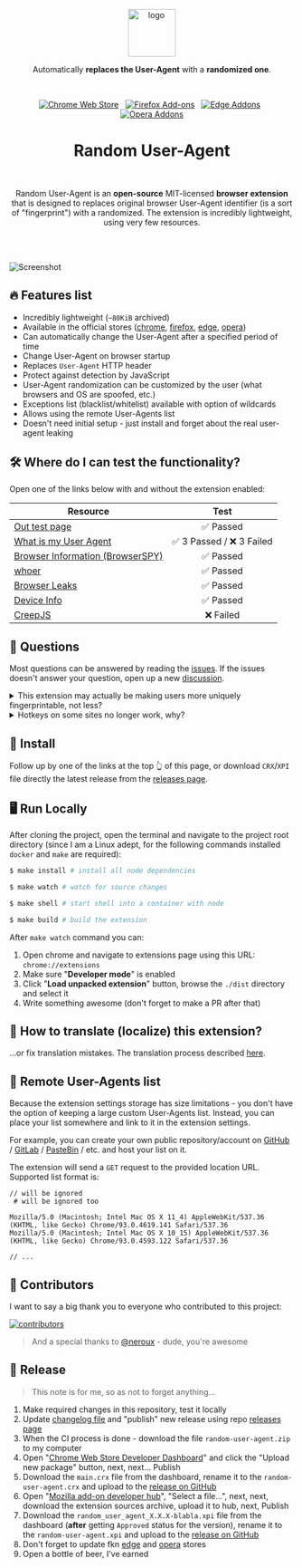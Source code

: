 <p align="center"><img width="84" alt="logo" src="https://hsto.org/webt/zh/yz/3t/zhyz3t3knfyukt8pfnshd_xehrm.png"></p>
<p align="center">Automatically <strong>replaces the User-Agent</strong> with a <strong>randomized one</strong>.</p>
<br/>
<p align="center">
  <a href="https://chrome.google.com/webstore/detail/random-hide-user-agent/einpaelgookohagofgnnkcfjbkkgepnp/"><img alt="Chrome Web Store" src="https://img.shields.io/chrome-web-store/v/einpaelgookohagofgnnkcfjbkkgepnp.svg?style=for-the-badge&cacheSeconds=120&logo=google-chrome&label=google%20chrome&logoColor=white"></a> &nbsp; <a href="https://addons.mozilla.org/firefox/addon/random_user_agent/"><img alt="Firefox Add-ons" src="https://img.shields.io/amo/v/random_user_agent.svg?style=for-the-badge&cacheSeconds=120&logo=firefox-browser&label=firefox&logoColor=white"></a> &nbsp; <a href="https://microsoftedge.microsoft.com/addons/detail/random-useragent/addfjgllfhpnacoahmmcafmaacjloded"><img alt="Edge Addons" src="https://img.shields.io/badge/Edge-555555.svg?&style=for-the-badge&logo=microsoft-edge&logoColor=white"></a> &nbsp; <a href="https://addons.opera.com/en/extensions/details/random-user-agent/"><img alt="Opera Addons" src="https://img.shields.io/badge/Opera-555555.svg?&style=for-the-badge&logo=opera&logoColor=white"></a>
</p>
<h1 align="center">Random User-Agent</h1>
<br/>
<p align="center">Random User-Agent is an <strong>open-source</strong> MIT-licensed <strong>browser extension</strong> that is designed to replaces original browser User-Agent identifier (is a sort of "fingerprint") with a randomized. The extension is incredibly lightweight, using very few resources.</p>
<br/>
<br/>

![Screenshot](https://hsto.org/webt/cl/cz/iv/clczivrmvn47ryadjvtyb13qqom.jpeg)

## 🔥 Features list

- Incredibly lightweight (`~80KiB` archived)
- Available in the official stores ([chrome][link-chrome-store], [firefox][link-ff-store], [edge][link-edge-store], [opera][link-opera-store])
- Can automatically change the User-Agent after a specified period of time
- Change User-Agent on browser startup
- Replaces `User-Agent` HTTP header
- Protect against detection by JavaScript
- User-Agent randomization can be customized by the user (what browsers and OS are spoofed, etc.)
- Exceptions list (blacklist/whitelist) available with option of wildcards
- Allows using the remote User-Agents list
- Doesn't need initial setup - just install and forget about the real user-agent leaking

## 🛠 Where do I can test the functionality?

Open one of the links below with and without the extension enabled:

| Resource                                            |          Test           |
|-----------------------------------------------------|:-----------------------:|
| [Out test page][test-rua]                           |        ✅ Passed         |
| [What is my User Agent][test-webbrowsertools]       | ✅ 3 Passed / ❌ 3 Failed |
| [Browser Information (BrowserSPY)][test-browserspy] |        ✅ Passed         |
| [whoer][test-whoer]                                 |        ✅ Passed         |
| [Browser Leaks][test-browserleaks]                  |        ✅ Passed         |
| [Device Info][test-deviceinfo]                      |        ✅ Passed         |
| [CreepJS][test-creepjs]                             |        ❌ Failed         |

[test-rua]:https://tarampampam.github.io/random-user-agent/
[test-webbrowsertools]:https://webbrowsertools.com/useragent/
[test-browserspy]:http://browserspy.dk/browser.php
[test-whoer]:https://whoer.net/
[test-browserleaks]:https://browserleaks.com/javascript
[test-deviceinfo]:https://www.deviceinfo.me/
[test-creepjs]:https://abrahamjuliot.github.io/creepjs/

## 👀 Questions

Most questions can be answered by reading the [issues][issues]. If the issues doesn't answer your question, open up a
new [discussion][discussions].

<details>
  <summary>This extension may actually be making users more uniquely fingerprintable, not less?</summary>

Faking your user agent might make you _more_ fingerprintable, not less. There are ways other than `User-Agent` sniffing
to determine what browser you're using, so malicious sites could learn what browser you're _really_ using through other
means and then combine that with your randomly changing `User-Agent` to pretty effectively track you. For background,
see [this GitHub issue](https://github.com/tarampampam/random-user-agent/issues/47).
</details>

<details>
  <summary>Hotkeys on some sites no longer work, why?</summary>

This may occur because your User-Agent simulates MacOS - in this case, some websites make an attempt to handle `⌘ cmd`
key instead of the `ctrl`. For fixing this issue just disable MacOS User-Agent in the extension generator settings.
</details>

## 🧩 Install

Follow up by one of the links at the top 👆 of this page, or download `CRX`/`XPI` file directly the latest release from the
[releases page][releases].

## 🖥️ Run Locally

After cloning the project, open the terminal and navigate to the project root directory (since I am a Linux adept, for
the following commands installed `docker` and `make` are required):

```bash
$ make install # install all node dependencies

$ make watch # watch for source changes

$ make shell # start shell into a container with node

$ make build # build the extension
```

After `make watch` command you can:

1. Open chrome and navigate to extensions page using this URL: `chrome://extensions`
2. Make sure "**Developer mode**" is enabled
3. Click "**Load unpacked extension**" button, browse the `./dist` directory and select it
4. Write something awesome (don't forget to make a PR after that)

## 📜 How to translate (localize) this extension?

...or fix translation mistakes. The translation process described [here](public/_locales).

## 📡 Remote User-Agents list

Because the extension settings storage has size limitations - you don't have the option of keeping a large custom
User-Agents list. Instead, you can place your list somewhere and link to it in the extension settings.

For example, you can create your own public repository/account on [GitHub](https://github.com/) /
[GitLab](https://gitlab.com/) / [PasteBin](https://pastebin.com/) / etc. and host your list on it.

The extension will send a `GET` request to the provided location URL. Supported list format is:

```text
// will be ignored
 # will be ignored too

Mozilla/5.0 (Macintosh; Intel Mac OS X 11_4) AppleWebKit/537.36 (KHTML, like Gecko) Chrome/93.0.4619.141 Safari/537.36
Mozilla/5.0 (Macintosh; Intel Mac OS X 10_15) AppleWebKit/537.36 (KHTML, like Gecko) Chrome/93.0.4593.122 Safari/537.36

// ...
```

## 🦾 Contributors

I want to say a big thank you to everyone who contributed to this project:

[![contributors](https://contrib.rocks/image?repo=tarampampam/random-user-agent)][contributors]

> And a special thanks to [@neroux](https://github.com/neroux) - dude, you're awesome

## 🚀 Release

> This note is for me, so as not to forget anything...

1. Make required changes in this repository, test it locally
2. Update [changelog file](CHANGELOG.md) and "publish" new release using repo [releases page][releases]
3. When the CI process is done - download the file `random-user-agent.zip` to my computer
4. Open "[Chrome Web Store Developer Dashboard][chrome-upload-new]" and click the "Upload new package" button, next,
   next... Publish
5. Download the `main.crx` file from the dashboard, rename it to the `random-user-agent.crx` and upload to
   the [release on GitHub][releases]
6. Open "[Mozilla add-on developer hub][ff-upload-new]", "Select a file...", next, next, download the extension sources
   archive, upload it to hub, next, Publish
7. Download the `random_user_agent_X.X.X-blabla.xpi` file from the dashboard (**after** getting `Approved` status for
   the version), rename it to the `random-user-agent.xpi` and upload to the [release on GitHub][releases]
8. Don't forget to update fkn [edge][edge-upload-new] and [opera][opera-upload-new] stores
9. Open a bottle of beer, I've earned

[chrome-upload-new]:https://chrome.google.com/webstore/devconsole/ea9e18ff-c849-424a-acba-9b43eaad29c8/einpaelgookohagofgnnkcfjbkkgepnp/edit/package
[ff-upload-new]:https://addons.mozilla.org/en-US/developers/addon/random_user_agent/versions/submit/
[edge-upload-new]:https://partner.microsoft.com/en-us/dashboard/microsoftedge/6e5e9cbf-8846-4830-9fa5-9f77d03aa39f/packages
[opera-upload-new]:https://addons.opera.com/developer/package/266286/?tab=versions
[issues]:https://github.com/tarampampam/random-user-agent/issues
[discussions]:https://github.com/tarampampam/random-user-agent/discussions
[releases]:https://github.com/tarampampam/random-user-agent/releases
[contributors]:https://github.com/tarampampam/random-user-agent/graphs/contributors
[link-chrome-store]:https://chrome.google.com/webstore/detail/random-hide-user-agent/einpaelgookohagofgnnkcfjbkkgepnp
[link-ff-store]:https://addons.mozilla.org/firefox/addon/random_user_agent/
[link-edge-store]:https://microsoftedge.microsoft.com/addons/detail/random-useragent/addfjgllfhpnacoahmmcafmaacjloded
[link-opera-store]:https://addons.opera.com/en/extensions/details/random-user-agent/

